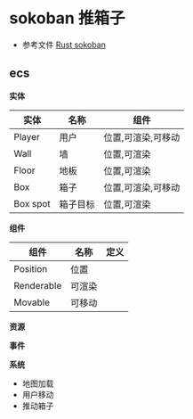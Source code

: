 # sokoban 推箱子

* 参考文件 [Rust sokoban](https://sokoban.iolivia.me/)


## ecs 

**实体**

| 实体     | 名称     | 组件               |
| -------- | -------- | ------------------ |
| Player   | 用户     | 位置,可渲染,可移动 |
| Wall     | 墙       | 位置,可渲染        |
| Floor    | 地板     | 位置,可渲染        |
| Box      | 箱子     | 位置,可渲染,可移动 |
| Box spot | 箱子目标 | 位置,可渲染        |

**组件**

| 组件       | 名称   | 定义 |
| ---------- | ------ | ---- |
| Position   | 位置   |
| Renderable | 可渲染 |
| Movable    | 可移动 |

**资源**

**事件**

**系统**

* 地图加载
* 用户移动
* 推动箱子


